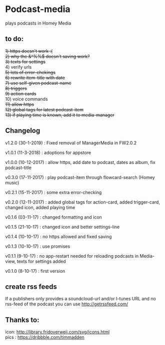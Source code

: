 # Podcast-media
plays podcasts in Homey Media

## to do:
<strike>1) https doesn't work :(</strike>  
<strike>2) why the &^%%$ doesn't saving work?</strike>  
<strike>3) texts for settings</strike>  
4) verify urls  
<strike>5) lots of error-chekings</strike>  
<strike>6) rewrite item-title with date</strike>  
<strike>7) use self-given podcast-name</strike>    
<strike>8) triggers</strike>  
<strike>9) action cards</strike>  
10) voice commands  
<strike>11) allow https</strike>  
<strike>12) global tags for latest podcast-item</strike>  
<strike>13) if playing time is known, add it to media-manager</strike>  

## Changelog
v1.2.0 (30-1-2019) : Fixed removal of ManagerMedia in FW2.0.2

v1.0.1 (11-3-2018) : adoptions for appstore

v1.0.0 (10-12-2017) : allow https, add date to podcast, dates as album, fix podcast-title

v0.3.0 (17-11-2017) : play podcast-item through flowcard-search (Homey music)  

v0.2.1 (15-11-2017) : some extra error-checking

v0.2.0 (12-11-2017) : added global tags for action-card, added trigger-card, changed icon, added playing time  
  
v0.1.6 (03-11-17) : changed formatting and icon  
  
v0.1.5 (21-10-17) : changed icon and better settings-line
  
v0.1.4 (10-10-17) : no https allowed and fixed saving
  
v0.1.3 (10-10-17) : use promises
  
v0.1.1 (9-10-17) : no app-restart needed for reloading podcasts in Media-view, texts for settings added
  
v0.1.0 (8-10-17) : first version

## create rss feeds
If a publishers only provides a soundcloud-url and/or I-tunes URL and no rss-feed of the podcast you can use
http://getrssfeed.com/
  
## Thanks to:
icon: http://library.fridoverweij.com/svg/icons.html  
pics : https://dribbble.com/timmadden  